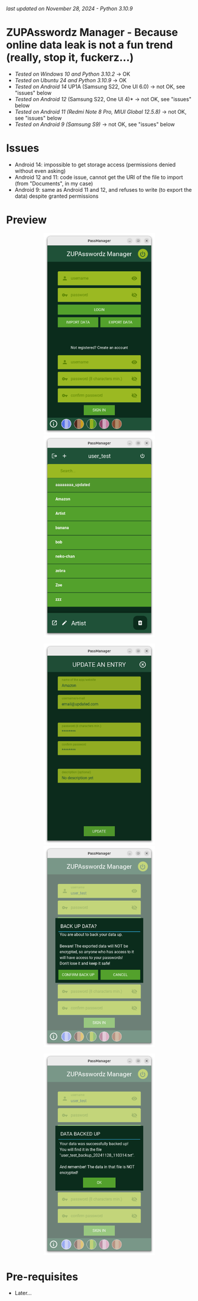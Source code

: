*last updated on November 28, 2024 - Python 3.10.9*

# ZUPAsswordz Manager - Because online data leak is not a fun trend (really, stop it, fuckerz...)
- *Tested on Windows 10 and Python 3.10.2* -> OK
- *Tested on Ubuntu 24 and Python 3.10.9* -> OK
- *Tested on Android 14* UP1A (Samsung S22, One UI 6.0) -> not OK, see "issues" below
- *Tested on Android 12* (Samsung S22, One UI 4)* -> not OK, see "issues" below
- *Tested on Android 11 (Redmi Note 8 Pro, MIUI Global 12.5.8)* -> not OK, see "issues" below
- *Tested on Android 9 (Samsung S9)* -> not OK, see "issues" below

# Issues
- Android 14: impossible to get storage access (permissions denied without even asking)
- Android 12 and 11: code issue, cannot get the URI of the file to import (from "Documents", in my case)
- Android 9: same as Android 11 and 12, and refuses to write (to export the data) despite granted permissions

# Preview
<p align="center"><img src="repo_imgs/20241124a.png" alt="" width="300"> <img src="repo_imgs/20241124b.png" alt="" width="300"></p>
<p align="center"><img src="repo_imgs/20241124c.png" alt="" width="300"> <img src="repo_imgs/20241124d.png" alt="" width="300"></p>
<p align="center"><img src="repo_imgs/20241124e.png" alt="" width="300"></p>

# Pre-requisites
- Later...